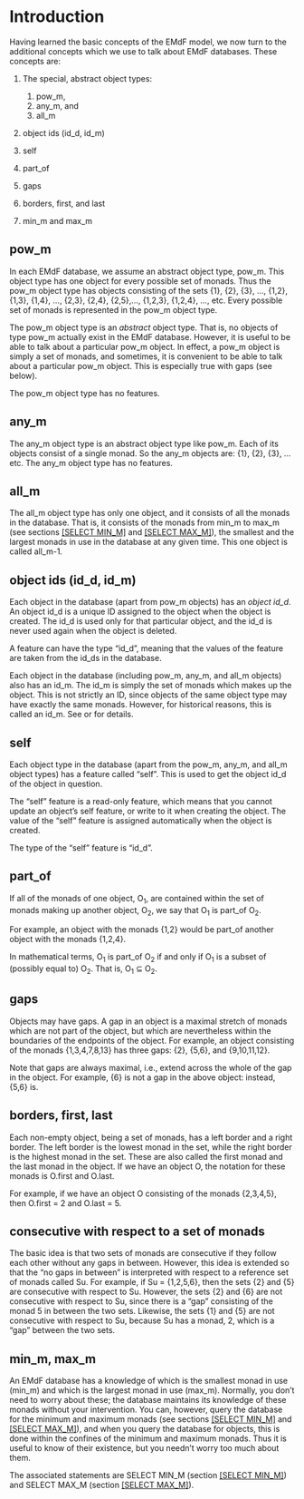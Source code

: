 # Introduction

Having learned the basic concepts of the EMdF model, we now turn to the
additional concepts which we use to talk about EMdF databases. These
concepts are:

1. The special, abstract object types:

    1. pow\_m,
    2. any\_m, and
    3. all\_m

2. object ids (id\_d, id\_m)
3. self
4. part\_of
5. gaps
6. borders, first, and last
7. min\_m and max\_m


## pow\_m

In each EMdF database, we assume an abstract object type, pow\_m. This
object type has one object for every possible set of monads. Thus the
pow\_m object type has objects consisting of the sets
{1}, {2}, {3}, …, {1,2}, {1,3}, {1,4}, …, {2,3}, {2,4}, {2,5},…, {1,2,3}, {1,2,4}, …, etc. Every possible set of monads is represented in the pow\_m object
type.

The pow\_m object type is an *abstract* object type. That is, no objects
of type pow\_m actually exist in the EMdF database. However, it is
useful to be able to talk about a particular pow\_m object. In effect, a
pow\_m object is simply a set of monads, and sometimes, it is convenient
to be able to talk about a particular pow\_m object. This is especially
true with gaps (see below).

The pow\_m object type has no features.

## any\_m

The any\_m object type is an abstract object type like pow\_m. Each of
its objects consist of a single monad. So the any\_m objects are:
{1}, {2}, {3}, … etc. The any\_m object type has no
features.

## all\_m

The all\_m object type has only one object, and it consists of all the
monads in the database. That is, it consists of the monads from min\_m
to max\_m (see sections [\[SELECT MIN\_M\]](/mql/data/globaldata/selectminm/) and
[\[SELECT MAX\_M\]](/mql/data/globaldata/selectmaxm/)), the smallest and the largest
monads in use in the database at any given time. This one object is
called all\_m-1.

## object ids (id\_d, id\_m)

Each object in the database (apart from pow\_m objects) has an *object
id\_d*. An object id\_d is a unique ID assigned to the object when the
object is created. The id\_d is used only for that particular object, and the id\_d is never used again when the object is deleted.

A feature can have the type “id\_d”, meaning that the values of the
feature are taken from the id\_ds in the database.

Each object in the database (including pow\_m, any\_m, and all\_m
objects) also has an id\_m. The id\_m is simply the set of monads which
makes up the object. This is not strictly an ID, since objects of the
same object type may have exactly the same monads. However, for
historical reasons, this is called an id\_m. See  or  for details.

## self

Each object type in the database (apart from the pow\_m, any\_m, and
all\_m object types) has a feature called “self”. This is used to get
the object id\_d of the object in question.

The “self” feature is a read-only feature, which means that you cannot
update an object’s self feature, or write to it when creating the
object. The value of the “self” feature is assigned automatically when
the object is created.

The type of the “self” feature is “id\_d”.

## part\_of

If all of the monads of one object, O<sub>1</sub>, are contained
within the set of monads making up another object, O<sub>2</sub>, we
say that O<sub>1</sub> is part\_of O<sub>2</sub>.

For example, an object with the monads
{1,2} would be part\_of another object
with the monads {1,2,4}.

In mathematical terms, O<sub>1</sub> is part\_of O<sub>2</sub> if and
only if O<sub>1</sub> is a subset of (possibly equal to)
O<sub>2</sub>. That is, O<sub>1</sub> ⊆ O<sub>2</sub>.

## gaps

Objects may have gaps. A gap in an object is a maximal stretch of
monads which are not part of the object, but which are nevertheless
within the boundaries of the endpoints of the object. For example, an
object consisting of the monads {1,3,4,7,8,13} has three gaps: {2},
{5,6}, and {9,10,11,12}.

Note that gaps are always maximal, i.e., extend across the whole of
the gap in the object. For example, {6} is not a gap in the above
object: instead, {5,6} is.

## borders, first, last

Each non-empty object, being a set of monads, has a left border and a
right border. The left border is the lowest monad in the set, while the
right border is the highest monad in the set. These are also called the
first monad and the last monad in the object. If we have an object O, the notation for these monads is O.first and O.last.

For example, if we have an object O consisting of the monads
{2,3,4,5}, then O.first = 2 and O.last =
5.

## consecutive with respect to a set of monads

The basic idea is that two sets of monads are consecutive if they follow
each other without any gaps in between. However, this idea is extended
so that the “no gaps in between” is interpreted with respect to a
reference set of monads called Su. For example, if Su =
{1,2,5,6}, then the sets
{2} and {5}
are consecutive with respect to Su. However, the sets
{2} and {6}
are not consecutive with respect to Su, since there is a “gap”
consisting of the monad 5 in between the two sets. Likewise, the sets
{1} and {5}
are not consecutive with respect to Su, because Su has a monad, 2, which
is a “gap” between the two sets.

## min\_m, max\_m

An EMdF database has a knowledge of which is the smallest monad in use
(min\_m) and which is the largest monad in use (max\_m). Normally, you
don’t need to worry about these; the database maintains its knowledge of
these monads without your intervention. You can, however, query the
database for the minimum and maximum monads (see sections
[\[SELECT MIN\_M\]](/mql/data/globaldata/selectminm/) and
[\[SELECT MAX\_M\]](/mql/data/globaldata/selectmaxm/)), and when you query the database
for objects, this is done within the confines of the minimum and maximum
monads. Thus it is useful to know of their existence, but you needn’t
worry too much about them.

The associated statements are SELECT MIN\_M (section [\[SELECT MIN\_M\]](/mql/data/globaldata/selectminm/)) and SELECT MAX\_M (section
[\[SELECT MAX\_M\]](/mql/data/globaldata/selectmaxm/)).

